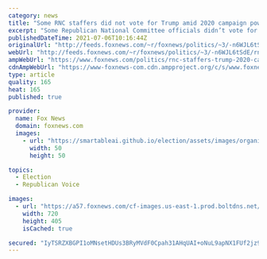 ```yaml
---
category: news
title: "Some RNC staffers did not vote for Trump amid 2020 campaign power struggle, new book claims"
excerpt: "Some Republican National Committee officials didn’t vote for then-President Donald Trump in last November’s election, according to a forthcoming book by Wall Street Journal reporter Michael Bender."
publishedDateTime: 2021-07-06T10:16:44Z
originalUrl: "http://feeds.foxnews.com/~r/foxnews/politics/~3/-n6WJL6tSdE/rnc-staffers-trump-2020-campaign-power-struggle-new-book"
webUrl: "http://feeds.foxnews.com/~r/foxnews/politics/~3/-n6WJL6tSdE/rnc-staffers-trump-2020-campaign-power-struggle-new-book"
ampWebUrl: "https://www.foxnews.com/politics/rnc-staffers-trump-2020-campaign-power-struggle-new-book.amp"
cdnAmpWebUrl: "https://www-foxnews-com.cdn.ampproject.org/c/s/www.foxnews.com/politics/rnc-staffers-trump-2020-campaign-power-struggle-new-book.amp"
type: article
quality: 165
heat: 165
published: true

provider:
  name: Fox News
  domain: foxnews.com
  images:
    - url: "https://smartableai.github.io/election/assets/images/organizations/foxnews.com-50x50.jpg"
      width: 50
      height: 50

topics:
  - Election
  - Republican Voice

images:
  - url: "https://a57.foxnews.com/cf-images.us-east-1.prod.boltdns.net/v1/static/694940094001/88376ef7-5b29-4486-87a8-20fec2672c8d/47252811-a31f-4063-a1a2-be20407f7b37/1280x720/match/720/405/image.jpg?ve=1&tl=1"
    width: 720
    height: 405
    isCached: true

secured: "IyTSRZXBGPI1oMNsetHDUs3BRyMVdF0Cpah31AHqUAI+oNuL9apNX1FUf2jz9nDy/O1g3R66QdyomYG5gZ64d7tlUMiFVB7TTJVXwh2KUPRtcMAswqa5eyuPrBfxoTBMlUQBy1/mcb83apYS6uRxoWt4tD5NVVPbd1YQsBx1G6v2/1UxqgBsZJK2gjYHnGk5kzgmIByERQPAQXE5+goLQQCYxOU+OJM+ykB1JYGdLMBNHBZBCLLL2qMsJfW8VH+sKMWy5Uj+e/1SFmMz29ZYfOYf9SAwm895bGKwMsG/vVaL0trSK2AurmGFDU9qFMSbYwTGKbzMBWEnqztZ2SWHuL7fPmqnGa/wQfoSYkm5CpQ=;J0buc+33r9hhR7SljzF70g=="
---
```


